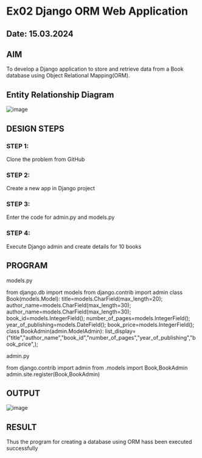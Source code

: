 # Ex02 Django ORM Web Application
## Date: 15.03.2024

## AIM
To develop a Django application to store and retrieve data from a Book database using Object Relational Mapping(ORM).

## Entity Relationship Diagram

![image](https://github.com/yogeshwaran72/ORM/assets/153492924/6640fef3-e6c4-427f-aae4-6568113ca576)


## DESIGN STEPS

### STEP 1:
Clone the problem from GitHub

### STEP 2:
Create a new app in Django project

### STEP 3:
Enter the code for admin.py and models.py

### STEP 4:
Execute Django admin and create details for 10 books

## PROGRAM

models.py

from django.db import models
from django.contrib import admin
class Book(models.Model):
    title=models.CharField(max_length=20);
    author_name=models.CharField(max_length=30);
    author_name=models.CharField(max_length=30);
    book_id=models.IntegerField();
    number_of_pages=models.IntegerField();
    year_of_publishing=models.DateField();
    book_price=models.IntegerField();
class BookAdmin(admin.ModelAdmin):
    list_display=("title","author_name","book_id","number_of_pages","year_of_publishing","book_price",);
    
admin.py

from django.contrib import admin
from .models import Book,BookAdmin
admin.site.register(Book,BookAdmin)

## OUTPUT

![image](https://github.com/yogeshwaran72/ORM/assets/153492924/fec04de2-f02b-4b25-a423-83b9d6c31dfd)




## RESULT
Thus the program for creating a database using ORM hass been executed successfully
